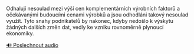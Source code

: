 
Odhalují nesoulad mezi výší cen komplementárních výrobních faktorů a očekávanými budoucími cenami výrobků a jsou odhodláni takový nesoulad využít. Tyto snahy podnikatelů by nakonec, kdyby nedošlo k výskytu žádných dalších změn dat, vedly ke vzniku rovnoměrně plynoucí ekonomiky.

[🔊 Poslechnout audio](/data/7-paragraphs/audio/chapter_62/para_005-Odhaluj-nesoulad-mezi-v-cen-komplementrnch-v.mp3)
